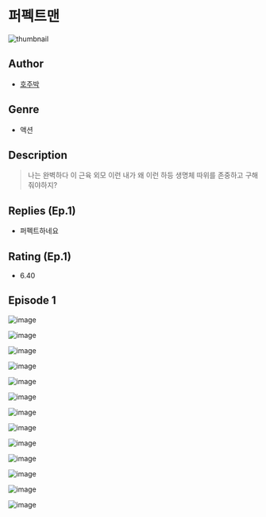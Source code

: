 # 퍼펙트맨
![thumbnail](https://image-comic.pstatic.net/user_contents_data/challenge_comic/2023/05/24/224274/upload_4050197733416579170_480x623.jpeg)

## Author
- [호주박](https://comic.naver.com/artistTitle?id=224274)

## Genre
- 액션

## Description
> 나는 완벽하다 이 근육 외모 이런 내가 왜 이런 하등 생명체 따위를 존중하고 구해 줘야하지?

## Replies (Ep.1)
- 퍼펙트하네요

## Rating (Ep.1)
- 6.40

## Episode 1
![image](https://image-comic.pstatic.net/user_contents_data/challenge_comic/2023/05/24/224274/upload_7364010141914902577.jpeg)

![image](https://image-comic.pstatic.net/user_contents_data/challenge_comic/2023/05/24/224274/upload_3977580286194377008.jpeg)

![image](https://image-comic.pstatic.net/user_contents_data/challenge_comic/2023/05/24/224274/upload_3703147685771426145.jpeg)

![image](https://image-comic.pstatic.net/user_contents_data/challenge_comic/2023/05/24/224274/upload_3544394712967832883.jpeg)

![image](https://image-comic.pstatic.net/user_contents_data/challenge_comic/2023/05/24/224274/upload_3487529259250377059.jpeg)

![image](https://image-comic.pstatic.net/user_contents_data/challenge_comic/2023/05/24/224274/upload_3847823651235246177.jpeg)

![image](https://image-comic.pstatic.net/user_contents_data/challenge_comic/2023/05/24/224274/upload_7004052034591679078.jpeg)

![image](https://image-comic.pstatic.net/user_contents_data/challenge_comic/2023/05/24/224274/upload_3544394704394401844.jpeg)

![image](https://image-comic.pstatic.net/user_contents_data/challenge_comic/2023/05/24/224274/upload_3919085176675053880.jpeg)

![image](https://image-comic.pstatic.net/user_contents_data/challenge_comic/2023/05/24/224274/upload_7162184886951032374.jpeg)

![image](https://image-comic.pstatic.net/user_contents_data/challenge_comic/2023/05/24/224274/upload_3630241466174158437.jpeg)

![image](https://image-comic.pstatic.net/user_contents_data/challenge_comic/2023/05/24/224274/upload_7378413933116481843.jpeg)

![image](https://image-comic.pstatic.net/user_contents_data/challenge_comic/2023/05/24/224274/upload_7149245812738319160.jpeg)
